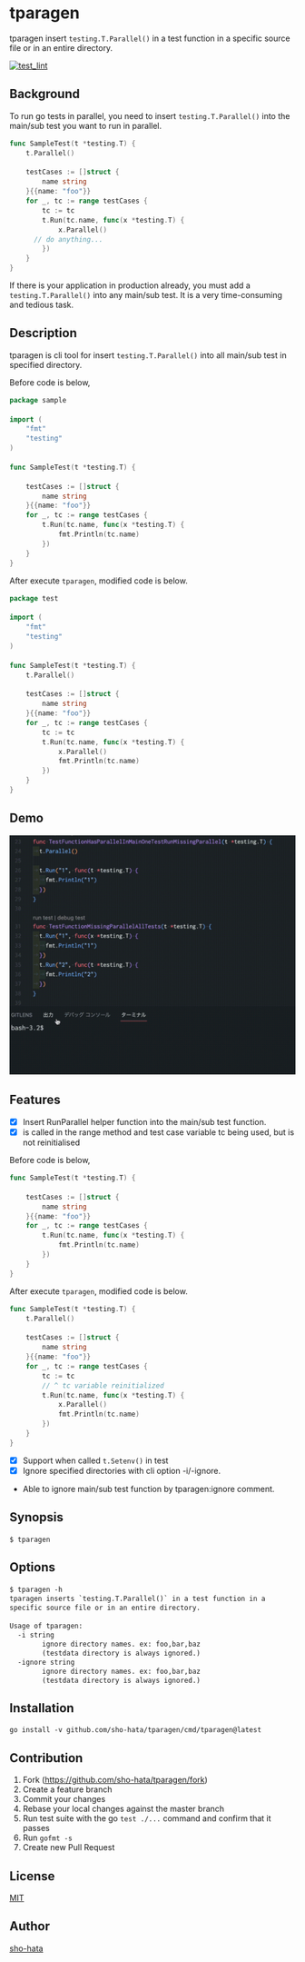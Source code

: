 # tparagen
tparagen insert `testing.T.Parallel()` in a test function in a specific source file or in an entire directory.


[![test_lint](https://github.com/sho-hata/tparagen/actions/workflows/test.yml/badge.svg?branch=main)](https://github.com/sho-hata/tparagen/actions/workflows/test.yml)

## Background
To run go tests in parallel, you need to insert `testing.T.Parallel()` into the main/sub test you want to run in parallel.

```go
func SampleTest(t *testing.T) {
	t.Parallel()

	testCases := []struct {
		name string
	}{{name: "foo"}}
	for _, tc := range testCases {
		tc := tc
		t.Run(tc.name, func(x *testing.T) {
			x.Parallel()
      // do anything...
		})
	}
}
```

If there is your application in production already, you must add a `testing.T.Parallel()` into any main/sub test. It is a very time-consuming and tedious task.

## Description
tparagen is cli tool for insert `testing.T.Parallel()` into all main/sub test in specified directory.

Before code is below,

```go
package sample

import (
	"fmt"
	"testing"
)

func SampleTest(t *testing.T) {

	testCases := []struct {
		name string
	}{{name: "foo"}}
	for _, tc := range testCases {
		t.Run(tc.name, func(x *testing.T) {
			fmt.Println(tc.name)
		})
	}
}
```

After execute `tparagen`, modified code is below.
```go
package test

import (
	"fmt"
	"testing"
)

func SampleTest(t *testing.T) {
	t.Parallel()

	testCases := []struct {
		name string
	}{{name: "foo"}}
	for _, tc := range testCases {
		tc := tc
		t.Run(tc.name, func(x *testing.T) {
			x.Parallel()
			fmt.Println(tc.name)
		})
	}
}
```

## Demo
![demo](/doc/tparagen.gif)

## Features
- [x] Insert RunParallel helper function into the main/sub test function.
- [x] is called in the range method and test case variable tc being used, but is not reinitialised

Before code is below,

```go
func SampleTest(t *testing.T) {

	testCases := []struct {
		name string
	}{{name: "foo"}}
	for _, tc := range testCases {
		t.Run(tc.name, func(x *testing.T) {
			fmt.Println(tc.name)
		})
	}
}
```

After execute `tparagen`, modified code is below.
```go
func SampleTest(t *testing.T) {
	t.Parallel()

	testCases := []struct {
		name string
	}{{name: "foo"}}
	for _, tc := range testCases {
		tc := tc
		// ^ tc variable reinitialized
		t.Run(tc.name, func(x *testing.T) {
			x.Parallel()
			fmt.Println(tc.name)
		})
	}
}
```

- [x] Support when called `t.Setenv()` in test
- [x] Ignore specified directories with cli option -i/-ignore.
- Able to ignore main/sub test function by tparagen:ignore comment.

## Synopsis
```
$ tparagen
```

## Options
```
$ tparagen -h
tparagen inserts `testing.T.Parallel()` in a test function in a specific source file or in an entire directory.

Usage of tparagen:
  -i string
        ignore directory names. ex: foo,bar,baz
        (testdata directory is always ignored.)
  -ignore string
        ignore directory names. ex: foo,bar,baz
        (testdata directory is always ignored.)

```
## Installation
```
go install -v github.com/sho-hata/tparagen/cmd/tparagen@latest
```


## Contribution
1. Fork (https://github.com/sho-hata/tparagen/fork)
2. Create a feature branch
3. Commit your changes
4. Rebase your local changes against the master branch
5. Run test suite with the go `test ./...` command and confirm that it passes
6. Run `gofmt -s`
7. Create new Pull Request

## License
[MIT](https://github.com/sho-hata/tparagen/blob/main/LICENSE)

## Author
[sho-hata](https://github.com/sho-hata)

